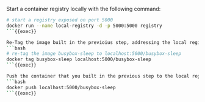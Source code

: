Start a container registry locally with the following command:
```bash
# start a registry exposed on port 5000
docker run --name local-registry -d -p 5000:5000 registry
```{{exec}}

Re-Tag the image built in the previoius step, addressing the local registry
```bash
# re-tag the image busybox-sleep to localhost:5000/busybox-sleep
docker tag busybox-sleep localhost:5000/busybox-sleep
```{{exec}}

Push the container that you built in the previous step to the local registry
```bash
docker push localhost:5000/busybox-sleep
```{{exec}}
